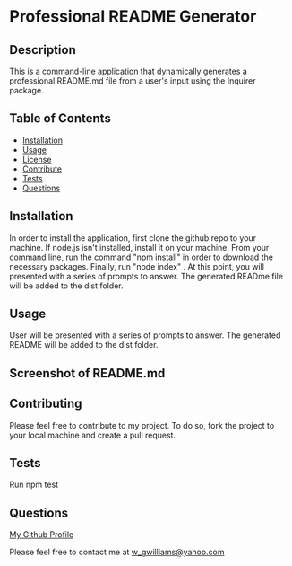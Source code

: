 # Professional README Generator
    
  ## Description
  This is a command-line application that dynamically generates a professional README.md file from a user's input using the Inquirer package.

  ## Table of Contents
  * [Installation](#installation)
  * [Usage](#usage)
  * [License](#license)
  * [Contribute](#contributing)
  * [Tests](#tests)
  * [Questions](#questions)

  
  ## Installation
  In order to install the application, first clone the github repo to your machine. If node.js isn't installed, install it on your machine. From your command line, run the command "npm install" in order to download the necessary packages. Finally, run "node index" .  At this point, you will presented with a series of prompts to answer. The generated READme file will be added to the dist folder.

  ## Usage 
  User will be presented with a series of prompts to answer. The generated README will be added to the dist folder.

  ## Screenshot of README.md
  
  

  ## Contributing
  Please feel free to contribute to my project. To do so, fork the project to your local machine and create a pull request. 

  ## Tests
  Run npm test

  ## Questions
  [My Github Profile](https://github.com/Undisputed06)
  
  Please feel free to contact me at w_gwilliams@yahoo.com

